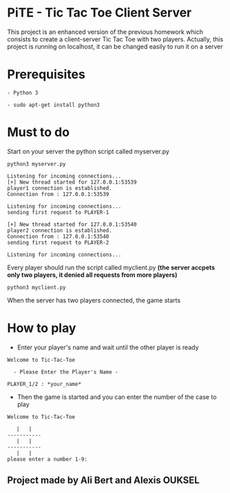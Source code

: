 # PiTE - Tic Tac Toe Client Server

 This project is an enhanced version of the previous homework which consists to create a client-server Tic Tac Toe with two players.
 Actually, this project is running on localhost, it can be changed easily to run it on a server

# Prerequisites

    - Python 3

    - sudo apt-get install python3


# Must to do

Start on your server the python script called myserver.py

```
python3 myserver.py
```

```
Listening for incoming connections...
[+] New thread started for 127.0.0.1:53539
player1 connection is established.
Connection from : 127.0.0.1:53539

Listening for incoming connections...
sending first request to PLAYER-1

[+] New thread started for 127.0.0.1:53540
player2 connection is established.
Connection from : 127.0.0.1:53540
sending first request to PLAYER-2

Listening for incoming connections...
```

 Every player should run the script called myclient.py **(the server accpets only two players, it denied all requests from more players)**

```
python3 myclient.py
```

 When the server has two players connected, the game starts

# How to play

* Enter your player's name and wait until the other player is ready
```
Welcome to Tic-Tac-Toe

  - Please Enter the Player's Name -

PLAYER_1/2 : *your_name*

```
* Then the game is started and you can enter the number of the case to play

```
Welcome to Tic-Tac-Toe

   |   |
-----------
   |   |
-----------
   |   |
please enter a number 1-9:
```


## Project made by **Ali Bert** and **Alexis OUKSEL**
